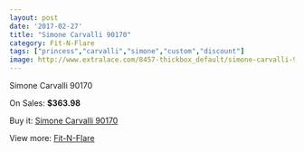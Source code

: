 ```yaml
---
layout: post
date: '2017-02-27'
title: "Simone Carvalli 90170"
category: Fit-N-Flare
tags: ["princess","carvalli","simone","custom","discount"]
image: http://www.extralace.com/8457-thickbox_default/simone-carvalli-90170.jpg
---
```

Simone Carvalli 90170

On Sales: **$363.98**
<a href="https://www.extralace.com/fit-n-flare/4013-simone-carvalli-90170.html"><amp-img layout="responsive" width="600" height="600" src="//www.extralace.com/8457-thickbox_default/simone-carvalli-90170.jpg" alt="Simone Carvalli 90170 0" /></a>

Buy it: [Simone Carvalli 90170](https://www.extralace.com/fit-n-flare/4013-simone-carvalli-90170.html "Simone Carvalli 90170")

View more: [Fit-N-Flare](https://www.extralace.com/4-fit-n-flare "Fit-N-Flare")